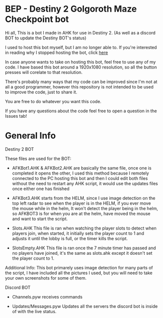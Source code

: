 # BEP - Destiny 2 Golgoroth Maze Checkpoint bot

Hi all, This is a bot I made in AHK for use in Destiny 2.
(As well as a discord BOT to update the Destiny BOT's status)

I used to host this bot myself, but I am no longer able to.
If you're interested in reading why I stopped hosting the bot, click [here](https://github.com/tombon12/BEP/blob/main/Reasoning.md)

In case anyone wants to take on hosting this bot, feel free to use any of my code.
I have based this bot around a 1920x1080 resolution, so all the button presses will corelate to that resolution.

There's probably many ways that my code can be improved since I'm not at all a good programmer, however this repository is not intended to be used to improve the code, just to share it.

You are free to do whatever you want this code.

If you have any questions about the code feel free to open a question in the Issues tab!

# General Info

Destiny 2 BOT

These files are used for the BOT:

- AFKBot1.AHK & AFKBot2.AHK are basically the same file, once one is completed it opens the other, I used this method because I remotely connected to the PC hosting this bot and then I could edit both files without the need to restart any AHK script, it would use the updates files once either one has finished

- AFKBot3.AHK starts from the HELM, since I use image detection on the top left radar to see when the player is in the HELM, if you ever move the mouse while in the helm, It won't detect the player being in the helm, so AFKBOT3 is for when you are at the helm, have moved the mouse and want to start the script.

- Slots.AHK This file is ran when watching the player slots to detect when players join, when started, it initially sets the player count to 1 and adjusts it until the lobby is full, or the timer kills the script.

- SlotsEmpty.AHK This file is ran once the 7 minute timer has passed and no players have joined, it's the same as slots.ahk except it doesn't set the player count to 1.

Additional Info:
This bot primarely uses image detection for many parts of the script, I have included all the pictures I used, but you will need to take your own screenshots for some of them.

Discord BOT

- Channels.pyw receives commands 

- Updates/Messages.pyw Updates all the servers the discord bot is inside of with the live status.
